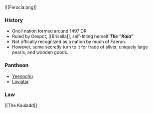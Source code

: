 ![[Ferocia.png]]
### History
- Gnoll nation formed around 1497 DR
- Ruled by Despot, [[Brisella]], self-titling herself ***The "Kala"***
- Not offically recognized as a nation by much of Faerun. 
- However, some secretly turn to it for trade of silver, uniquely large pearls, and wooden goods.
### Pantheon
- [Yeenoghu](https://forgottenrealms.fandom.com/wiki/Yeenoghu)
- [Loviatar](https://forgottenrealms.fandom.com/wiki/Dambrath)
### Law
[[The Kauladd]]
